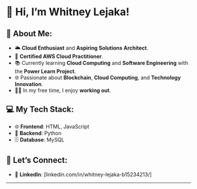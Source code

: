 # 👋 Hi, I’m Whitney Lejaka!

## 🌟 About Me:
- 🌥️ **Cloud Enthusiast** and **Aspiring Solutions Architect**.
- 📜 **Certified AWS Cloud Practitioner**.
- 📚 Currently learning **Cloud Computing** and **Software Engineering** with the **Power Learn Project**.
- 🌐 Passionate about **Blockchain**, **Cloud Computing**, and **Technology Innovation**.
- 🏋️‍♀️ In my free time, I enjoy **working out**.

## 💻 My Tech Stack:
- 🌐 **Frontend**: HTML, JavaScript
- 🐍 **Backend**: Python
- 🗄️ **Database**: MySQL

## 🤝 Let’s Connect:
- 🔗 **LinkedIn**: [linkedin.com/in/whitney-lejaka-b15234213/]

---
